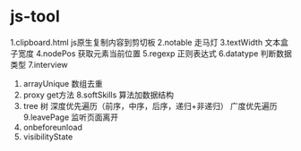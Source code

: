 # js-tool

1.clipboard.html js原生复制内容到剪切板
2.notable 走马灯
3.textWidth 文本盒子宽度
4.nodePos 获取元素当前位置
5.regexp 正则表达式
6.datatype 判断数据类型
7.interview
  1) arrayUnique 数组去重
  2) proxy get方法
8.softSkills 算法加数据结构
  1) tree 树
    深度优先遍历（前序，中序，后序，递归+非递归）
    广度优先遍历
9.leavePage 监听页面离开
  1) onbeforeunload
  2) visibilityState
